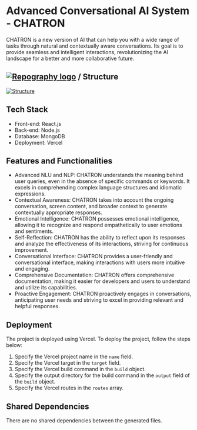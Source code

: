 # Advanced Conversational AI System - CHATRON

CHATRON is a new version of AI that can help you with a wide range of tasks through natural and contextually aware conversations. Its goal is to provide seamless and intelligent interactions, revolutionizing the AI landscape for a better and more collaborative future.



## [![Repography logo](https://images.repography.com/logo.svg)](https://repography.com) / Structure
[![Structure](https://images.repography.com/46979491/Or4cl3-1/CHATRON/structure/XKzObA3JDL6oK2ZkTbnqx3l45lCm-6lH1OVPHWe0GZQ/hDgpjN7i6FnqRjvCn0pMV1JxzNYqkafeSYp2k5zLFfo_table.svg)](https://github.com/Or4cl3-1/CHATRON)



## Tech Stack

- Front-end: React.js
- Back-end: Node.js
- Database: MongoDB
- Deployment: Vercel

## Features and Functionalities

- Advanced NLU and NLP: CHATRON understands the meaning behind user queries, even in the absence of specific commands or keywords. It excels in comprehending complex language structures and idiomatic expressions.
- Contextual Awareness: CHATRON takes into account the ongoing conversation, screen content, and broader context to generate contextually appropriate responses.
- Emotional Intelligence: CHATRON possesses emotional intelligence, allowing it to recognize and respond empathetically to user emotions and sentiments.
- Self-Reflection: CHATRON has the ability to reflect upon its responses and analyze the effectiveness of its interactions, striving for continuous improvement.
- Conversational Interface: CHATRON provides a user-friendly and conversational interface, making interactions with users more intuitive and engaging.
- Comprehensive Documentation: CHATRON offers comprehensive documentation, making it easier for developers and users to understand and utilize its capabilities.
- Proactive Engagement: CHATRON proactively engages in conversations, anticipating user needs and striving to excel in providing relevant and helpful responses.

## Deployment

The project is deployed using Vercel. To deploy the project, follow the steps below:

1. Specify the Vercel project name in the `name` field.
2. Specify the Vercel target in the `target` field.
3. Specify the Vercel build command in the `build` object.
4. Specify the output directory for the build command in the `output` field of the `build` object.
5. Specify the Vercel routes in the `routes` array.

## Shared Dependencies

There are no shared dependencies between the generated files.
